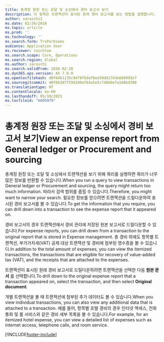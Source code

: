 ```yaml
---
title: 총계정 원장 또는 조달 및 소싱에서 경비 보고서 보기
description: 이 항목은 트랜잭션이 표시된 원래 경비 보고서를 보는 방법을 설명합니다.
author: saraschi2
ms.date: 02/26/2018
ms.topic: article
ms.prod: ''
ms.technology: ''
ms.search.form: TrvPerDiems
audience: Application User
ms.reviewer: roschlom
ms.search.scope: Core, Operations
ms.search.region: Global
ms.author: saraschi
ms.search.validFrom: 2016-02-28
ms.dyn365.ops.version: AX 7.0.0
ms.openlocfilehash: d0f64b1135c94f8f6daf0ee59dd1743e689093e7
ms.sourcegitcommit: 40f68387f594180af64a5e5c748b6efa188bd300
ms.translationtype: HT
ms.contentlocale: ko-KR
ms.lasthandoff: 05/10/2021
ms.locfileid: "6005979"
---
```

# <a name="view-an-expense-report-from-general-ledger-or-procurement-and-sourcing"></a><span data-ttu-id="d0389-103">총계정 원장 또는 조달 및 소싱에서 경비 보고서 보기</span><span class="sxs-lookup"><span data-stu-id="d0389-103">View an expense report from General ledger or Procurement and sourcing</span></span>

<span data-ttu-id="d0389-104">총계정 원장 또는 조달 및 소싱에서 트랜잭션을 보기 위해 쿼리를 실행하면 쿼리가 너무 많은 정보를 반환할 수 있습니다.</span><span class="sxs-lookup"><span data-stu-id="d0389-104">When you run a query to view transactions in General ledger or Procurement and sourcing, the query might return too much information.</span></span> <span data-ttu-id="d0389-105">따라서 검색 범위를 좁힐 수 있습니다.</span><span class="sxs-lookup"><span data-stu-id="d0389-105">Therefore, you might want to narrow your search.</span></span> <span data-ttu-id="d0389-106">필요한 정보를 얻으려면 트랜잭션을 드릴다운하여 표시된 경비 보고서를 볼 수 있습니다.</span><span class="sxs-lookup"><span data-stu-id="d0389-106">To get the information that you require, you can drill down into a transaction to see the expense report that it appeared on.</span></span>

<span data-ttu-id="d0389-107">경비 보고서의 경우 트랜잭션에서 경비 관리에 저장된 원본 보고서로 드릴다운할 수 있습니다.</span><span class="sxs-lookup"><span data-stu-id="d0389-107">For expense reports, you can drill down from a transaction to the original report that is stored in Expense management.</span></span> <span data-ttu-id="d0389-108">총 경비 외에도 항목별 트랜잭션, 부가가치세(VAT) 공제 대상 트랜잭션 및 경비에 첨부된 영수증을 볼 수 있습니다.</span><span class="sxs-lookup"><span data-stu-id="d0389-108">In addition to the total amount of expenses, you can view the itemized transactions, the transactions that are eligible for recovery of value-added tax (VAT), and the receipts that are attached to the expenses.</span></span>

<span data-ttu-id="d0389-109">트랜잭션이 표시된 원래 경비 보고서로 드릴다운하려면 트랜잭션을 선택한 다음 **원본 문서** 를 선택합니다.</span><span class="sxs-lookup"><span data-stu-id="d0389-109">To drill down to the original expense report that a transaction appeared on, select the transaction, and then select **Original document**.</span></span>

<span data-ttu-id="d0389-110">개별 트랜잭션을 볼 때 트랜잭션에 첨부된 추가 데이터도 볼 수 있습니다.</span><span class="sxs-lookup"><span data-stu-id="d0389-110">When you view individual transactions, you can also view any additional data that is attached to a transaction.</span></span> <span data-ttu-id="d0389-111">예를 들어, 항목별 호텔 경비의 경우 인터넷 액세스, 전화 통화 및 룸 서비스와 같은 경비 세부 목록을 볼 수 있습니다.</span><span class="sxs-lookup"><span data-stu-id="d0389-111">For example, for an itemized hotel expense, you can view a detailed list of expenses such as internet access, telephone calls, and room service.</span></span>


[!INCLUDE[footer-include](../includes/footer-banner.md)]